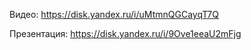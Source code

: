 Видео: https://disk.yandex.ru/i/uMtmnQGCayqT7Q

Презентация: https://disk.yandex.ru/i/9Ove1eeaU2mFjg
